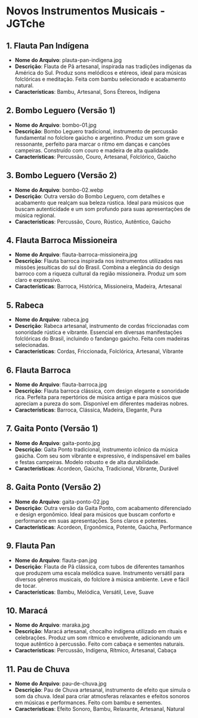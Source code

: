 # Novos Instrumentos Musicais - JGTche

## 1. Flauta Pan Indígena
- **Nome do Arquivo**: plauta-pan-indigena.jpg
- **Descrição**: Flauta de Pã artesanal, inspirada nas tradições indígenas da América do Sul. Produz sons melódicos e etéreos, ideal para músicas folclóricas e meditação. Feita com bambu selecionado e acabamento natural.
- **Características**: Bambu, Artesanal, Sons Étereos, Indígena

## 2. Bombo Leguero (Versão 1)
- **Nome do Arquivo**: bombo-01.jpg
- **Descrição**: Bombo Leguero tradicional, instrumento de percussão fundamental no folclore gaúcho e argentino. Produz um som grave e ressonante, perfeito para marcar o ritmo em danças e canções campeiras. Construído com couro e madeira de alta qualidade.
- **Características**: Percussão, Couro, Artesanal, Folclórico, Gaúcho

## 3. Bombo Leguero (Versão 2)
- **Nome do Arquivo**: bombo-02.webp
- **Descrição**: Outra versão do Bombo Leguero, com detalhes e acabamento que realçam sua beleza rústica. Ideal para músicos que buscam autenticidade e um som profundo para suas apresentações de música regional.
- **Características**: Percussão, Couro, Rústico, Autêntico, Gaúcho

## 4. Flauta Barroca Missioneira
- **Nome do Arquivo**: flauta-barroca-missioneira.jpg
- **Descrição**: Flauta barroca inspirada nos instrumentos utilizados nas missões jesuíticas do sul do Brasil. Combina a elegância do design barroco com a riqueza cultural da região missioneira. Produz um som claro e expressivo.
- **Características**: Barroca, Histórica, Missioneira, Madeira, Artesanal

## 5. Rabeca
- **Nome do Arquivo**: rabeca.jpg
- **Descrição**: Rabeca artesanal, instrumento de cordas friccionadas com sonoridade rústica e vibrante. Essencial em diversas manifestações folclóricas do Brasil, incluindo o fandango gaúcho. Feita com madeiras selecionadas.
- **Características**: Cordas, Friccionada, Folclórica, Artesanal, Vibrante

## 6. Flauta Barroca
- **Nome do Arquivo**: flauta-barroca.jpg
- **Descrição**: Flauta barroca clássica, com design elegante e sonoridade rica. Perfeita para repertórios de música antiga e para músicos que apreciam a pureza do som. Disponível em diferentes madeiras nobres.
- **Características**: Barroca, Clássica, Madeira, Elegante, Pura

## 7. Gaita Ponto (Versão 1)
- **Nome do Arquivo**: gaita-ponto.jpg
- **Descrição**: Gaita Ponto tradicional, instrumento icônico da música gaúcha. Com seu som vibrante e expressivo, é indispensável em bailes e festas campeiras. Modelo robusto e de alta durabilidade.
- **Características**: Acordeon, Gaúcha, Tradicional, Vibrante, Durável

## 8. Gaita Ponto (Versão 2)
- **Nome do Arquivo**: gaita-ponto-02.jpg
- **Descrição**: Outra versão da Gaita Ponto, com acabamento diferenciado e design ergonômico. Ideal para músicos que buscam conforto e performance em suas apresentações. Sons claros e potentes.
- **Características**: Acordeon, Ergonômica, Potente, Gaúcha, Performance

## 9. Flauta Pan
- **Nome do Arquivo**: flauta-pan.jpg
- **Descrição**: Flauta de Pã clássica, com tubos de diferentes tamanhos que produzem uma escala melódica suave. Instrumento versátil para diversos gêneros musicais, do folclore à música ambiente. Leve e fácil de tocar.
- **Características**: Bambu, Melódica, Versátil, Leve, Suave

## 10. Maracá
- **Nome do Arquivo**: maraka.jpg
- **Descrição**: Maracá artesanal, chocalho indígena utilizado em rituais e celebrações. Produz um som rítmico e envolvente, adicionando um toque autêntico à percussão. Feito com cabaça e sementes naturais.
- **Características**: Percussão, Indígena, Rítmico, Artesanal, Cabaça

## 11. Pau de Chuva
- **Nome do Arquivo**: pau-de-chuva.jpg
- **Descrição**: Pau de Chuva artesanal, instrumento de efeito que simula o som da chuva. Ideal para criar atmosferas relaxantes e efeitos sonoros em músicas e performances. Feito com bambu e sementes.
- **Características**: Efeito Sonoro, Bambu, Relaxante, Artesanal, Natural

